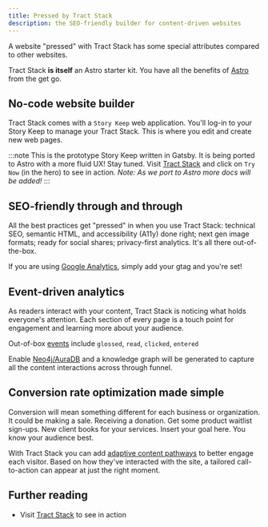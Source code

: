 ```yaml
---
title: Pressed by Tract Stack
description: the SEO-friendly builder for content-driven websites
---
```


A website "pressed" with Tract Stack has some special attributes compared to other websites.

Tract Stack **is itself** an Astro starter kit. You have all the benefits of [Astro](/concepts/content-driven-website/) from the get go.

## No-code website builder

Tract Stack comes with a `Story Keep` web application. You'll log-in to your Story Keep to manage your Tract Stack. This is where you edit and create new web pages.

:::note
This is the prototype Story Keep written in Gatsby. It is being ported to Astro with a more fluid UX! Stay tuned.
Visit [Tract Stack](https://tractstack.com?utm_source=docs&utm_medium=www&utm_campaign=starlight) and click on `Try Now` (in the hero) to see in action. _Note: As we port to Astro more docs will be added!_
:::

## SEO-friendly through and through

All the best practices get "pressed" in when you use Tract Stack: technical SEO, semantic HTML, and accessibility (A11y) done right; next gen image formats; ready for social shares; privacy-first analytics. It's all there out-of-the-box.

If you are using [Google Analytics](/integrations/google-analytics/), simply add your gtag and you're set!

## Event-driven analytics

As readers interact with your content, Tract Stack is noticing what holds everyone's attention. Each section of every page is a touch point for engagement and learning more about your audience.

Out-of-box [events](/basics/content-engagements) include `glossed`, `read`, `clicked`, `entered`

Enable [Neo4j/AuraDB](/integrations/neo4j/) and a knowledge graph will be generated to capture all the content interactions across through funnel.

## Conversion rate optimization made simple

Conversion will mean something different for each business or organization. It could be making a sale. Receiving a donation. Get some product waitlist sign-ups. New client books for your services. Insert your goal here. You know your audience best.

With Tract Stack you can add [adaptive content pathways](/recipes/adaptive/) to better engage each visitor. Based on how they've interacted with the site, a tailored call-to-action can appear at just the right moment.

## Further reading

- Visit [Tract Stack](https://tractstack.com?utm_source=docs&utm_medium=www&utm_campaign=starlight) to see in action
